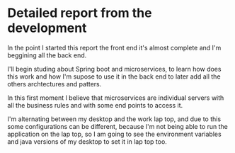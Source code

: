 # Detailed report from the development

In the point I started this report the front end it's almost complete
and I'm beggining all the back end.

I'll begin studing about Spring boot and microservices, to learn how
does this work and how I'm supose to use it in the back end to later
add all the others archtectures and patters.

In this first moment I believe that microservices are individual 
servers with all the business rules and with some end points to 
access it.

I'm alternating between my desktop and the work lap top, and due to this
some configurations can be different, because I'm not being able to run
the application on the lap top, so I am going to see the environment 
variables and java versions of my desktop to set it in lap top too.


